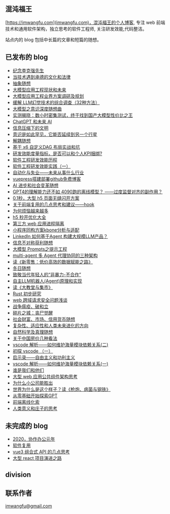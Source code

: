 ## 混沌福王
[https://imwangfu.com](imwangfu.com)，混沌福王的个人博客, 专注 web 前端技术和通用软件架构，独立思考的软件工程师, 关注研发效能,代码整洁。

站点内的 blog 包括中长篇的文章和短篇的随想。

## 已发布的 blog
- [纪念李克强先生](https://imwangfu.com/2023/10/likeqiang.html)
- [当技术遇到承德的文化和法律](https://imwangfu.com/2023/09/about-chengde.html)
- [抽象随想](https://imwangfu.com/2022/06/abstract-thinking.html)
- [大模型应用工程现状和未来](https://imwangfu.com/2024/03/llm-engineering-future.html)
- [大模型应用工程业界方案调研及规划](https://imwangfu.com/2024/03/llm-engineering-survey.html)
- [缓解 LLM幻觉技术的综合调查（32种方法）](https://imwangfu.com/2024/01/llm-illusion.html)
- [大模型之意识深度随想曲](https://imwangfu.com/2024/02/random-deepin-llm-think.html)
- [实测揭晓：数小时密集测试，终于找到国产大模型性价比之王](https://imwangfu.com/2024/06/llm-low-price-test.html)
- [ChatGPT 和未来 AI](https://imwangfu.com/2023/02/chatgpt-feature.html)
- [信息压缩下的文明](https://imwangfu.com/2023/10/civilization.html)
- [意识是如此罕见，它能否延续到另一个行星](https://imwangfu.com/2024/04/consciousness-beyond-earth.html)
- [解耦随想](https://imwangfu.com/2022/08/coupling-thinking.html)
- [基于 x6 自定义DAG 布局实战和坑](https://imwangfu.com/2023/07/dag-in-x6.html)
- [研发效能度量指标，是否可以和个人KPI捆绑?](https://imwangfu.com/2022/08/can-not-measure-software.html)
- [软件工程研发效能历程](https://imwangfu.com/2022/02/software-efficiency.html)
- [软件工程研发效能实践（一）](https://imwangfu.com/2022/06/software-efficiency-practice.html)
- [自动化与失业——未来从事什么行业](https://imwangfu.com/2022/08/feature-work.html)
- [vuepress搭建部署github免费博客](https://imwangfu.com/2020/02/github-pages-vuepress.html)
- [AI 进步和社会变革随想](https://imwangfu.com/2023/04/gpt-think-about.html)
- [GPT4的理解能力还不如 4090跑的离线模型？ ——过度监督对齐的副作用？](https://imwangfu.com/2024/03/gpt4-translate-problem.html)
- [0.1秒，大型 h5 页面无缝闪开方案](https://imwangfu.com/2020/05/h5-optimize-to-second-opening.html)
- [关于前端复用的几点思考和建议——hook](https://imwangfu.com/2022/09/hook-thinking.html)
- [为何烦恼越来越多](https://imwangfu.com/2023/07/how-to-happy.html)
- [h5 秒开优化大全](https://imwangfu.com/2019/10/hybrid-h5-optimize.html)
- [第三方 web 应用进程隔离](https://imwangfu.com/2020/06/iframe-site-isolation.html)
- [小程序同构方案kbone分析与适配](https://imwangfu.com/2019/12/kbone-analyze-and-adapter.html)
- [LinkedIn 如何基于Agent 构建大规模LLM产品？](https://imwangfu.com/2024/05/linkedin-llm-agent.html)
- [信息不对称获利随想](https://imwangfu.com/2023/04/information-asymmetry.html)
- [大模型 Prompts之提示工程](https://imwangfu.com/2023/09/llm-prmpt-of-cot.html)
- [multi-agent 多 Agent 代理协同的三种架构](https://imwangfu.com/2024/05/muti-agent-llm.html)
- [读《新零售：低价高效的数据赋能之路》](https://imwangfu.com/2020/04/new-retail-think.html)
- [冬日随想](https://imwangfu.com/2020/02/new-years-in-epidemic.html)
- [致敬当代年轻人的“非暴力-不合作”](https://imwangfu.com/2023/05/non-cooperation.html)
- [自主LLM机器人(Agent)原理和实现](https://imwangfu.com/2024/03/opendevin-source.html)
- [读《大教堂与集市》](https://imwangfu.com/2022/09/opensource-culture.html)
- [Rust 初步研究](https://imwangfu.com/2022/12/rust-start-learn.html)
- [web 跨域请求安全问题浅谈](https://imwangfu.com/2022/01/web-csrf.html)
- [战争瘟疫、破和立](https://imwangfu.com/2022/12/plague-and-war.html)
- [碎片之城：丧尸觉醒](https://imwangfu.com/2023/05/novel-create-by-ai.html)
- [社会财富、市场、信用货币随想](https://imwangfu.com/2022/08/the-gdp-random-thinking.html)
- [复杂性、适应性和人类未来进化的方向](https://imwangfu.com/2022/08/the-human-random-thinking.html)
- [自然科学及真理随想](https://imwangfu.com/2022/10/the-science-thinking.html)
- [关于中国房价几种看法](https://imwangfu.com/2020/05/think-about-housing-price.html)
- [vscode 解析——如何维护海量模块依赖关系(二)](https://imwangfu.com/2022/05/vscode-di2.html)
- [初探 vscode  （一）](https://imwangfu.com/2022/01/vscode-intro-1.html)
- [启示录——自由主义和功利主义](https://imwangfu.com/2022/11/talk-to-value.html)
- [vscode 解析——如何维护海量模块依赖关系(一)](https://imwangfu.com/2022/05/vscode-di1.html)
- [谁是我们和他们](https://imwangfu.com/2023/09/we-or-them.html)
- [大型 web 应用公共组件架构思考](https://imwangfu.com/2020/06/web-component-plugin-system.html)
- [为什么小公司能胜出](https://imwangfu.com/2024/03/why-small-win.html)
- [世界为什么是这个样子？读《枪炮、病菌与钢铁》](https://imwangfu.com/2022/10/why-world.html)
- [从零基础开始探索GPT](https://imwangfu.com/2023/12/zore-to-gpt.html)
- [前端离线化索](https://imwangfu.com/2019/08/web-offline-explore.html)
- [人类意义和庄子的思考](https://imwangfu.com/2022/08/human-meaning-zhuangzi.html)
## 未完成的 blog
- [2020，协作办公元年](https://imwangfu.com/2020/02/_2019-collaboration-work.html)
- [软件复用](https://imwangfu.com/2022/07/opp-and-reuse.html)
- [vue3 组合式 API 的几点思考](https://imwangfu.com/2021/10/vue3-composition-api-think.html)
- [大型 react 项目演进之路](https://imwangfu.com/2020/02/web-2020.html)
## division


## 联系作者

imwangfu@gmail.com
<!--stackedit_data:
eyJoaXN0b3J5IjpbMTU2MjQ1MDQzMiwxNDg5ODEwNTczLC03Nz
QwNjAwNV19
-->